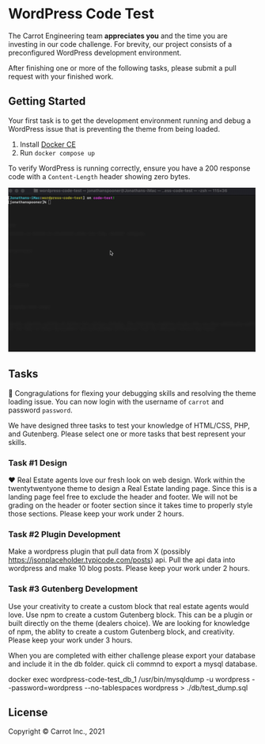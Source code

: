 # WordPress Code Test

The Carrot Engineering team **appreciates you** and the time you are investing in our code challenge. For brevity, our project consists of a preconfigured WordPress development environment.

After finishing one or more of the following tasks, please submit a pull request with your finished work.

## Getting Started

Your first task is to get the development environment running and debug a WordPress issue that is preventing the theme from being loaded.

1. Install [Docker CE](https://docs.docker.com/v17.09/docker-for-mac/install/)
2. Run `docker compose up`

To verify WordPress is running correctly, ensure you have a 200 response code with a `Content-Length` header showing zero bytes.

<img src="docs/getting-started.gif" width="500" />

## Tasks


💪 Congragulations for flexing your debugging skills and resolving the theme loading issue.  You can now login with the username of `carrot` and password `password`.

We have designed three tasks to test your knowledge of HTML/CSS, PHP, and Gutenberg.  Please select one or more tasks that best represent your skills. 

### Task #1 Design

❤️ Real Estate agents love our fresh look on web design.
Work within the twentytwentyone theme to design a Real Estate landing page.
Since this is a landing page feel free to exclude the header and footer.
We will not be grading on the header or footer section since it takes time to properly style those sections.
Please keep your work under 2 hours.

### Task #2 Plugin Development

Make a wordpress plugin that pull data from X (possibly https://jsonplaceholder.typicode.com/posts) api. Pull the api data into wordpress and make 10 blog posts.
Please keep your work under 2 hours.

### Task #3 Gutenberg Development

Use your creativity to create a custom block that real estate agents would love.
Use npm to create a custom Gutenberg block. This can be a plugin or built directly on the theme (dealers choice).
We are looking for knowledge of npm, the ablity to create a custom Gutenberg block, and creativity.
Please keep your work under 3 hours.

When you are completed with either challenge please export your database and include it in the db folder.
quick cli commnd to export a mysql database.

docker exec wordpress-code-test_db_1 /usr/bin/mysqldump -u wordpress --password=wordpress --no-tablespaces wordpress > ./db/test_dump.sql

## License

Copyright © Carrot Inc., 2021
